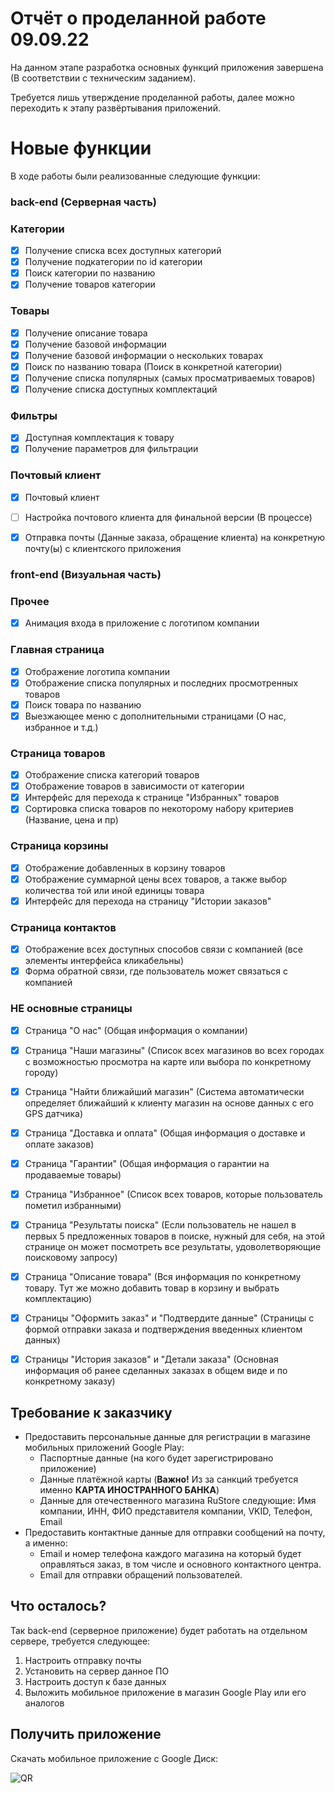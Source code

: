 #  Отчёт о проделанной работе 09.09.22

На данном этапе разработка основных функций приложения завершена (В соответствии с техническим заданием).

Требуется лишь утверждение проделанной работы, далее можно переходить к этапу развёртывания приложений.

# Новые функции

В ходе работы были реализованные следующие функции:

### **back-end** (Серверная часть)
### Категории

- [x] Получение списка всех доступных категорий
- [x] Получение подкатегории по id категории
- [x] Поиск категории по названию 
- [x] Получение товаров категории

### Товары

- [x] Получение описание товара
- [x] Получение базовой информации
- [x] Получение базовой информации о нескольких товарах
- [x] Поиск по названию товара (Поиск в конкретной категории)
- [x] Получение списка популярных (самых просматриваемых товаров)
- [x] Получение списка доступных комплектаций

### Фильтры
- [x] Доступная комплектация к товару
- [x] Получение параметров для фильтрации

### Почтовый клиент 
- [x] Почтовый клиент
- [ ] Настройка почтового клиента для финальной версии (В процессе)
- [x] Отправка почты (Данные заказа, обращение клиента) на конкретную почту(ы) с клиентского приложения 


### **front-end** (Визуальная часть)
### Прочее 
- [x] Анимация входа в приложение с логотипом компании
### Главная страница
- [x] Отображение логотипа компании
- [x] Отображение списка популярных и последних просмотренных товаров
- [x] Поиск товара по названию
- [x] Выезжающее меню с дополнительными страницами (О нас, избранное и т.д.)

### Страница товаров
- [x] Отображение списка категорий товаров
- [x] Отображение товаров в зависимости от категории
- [x] Интерфейс для перехода к странице "Избранных" товаров
- [x] Сортировка списка товаров по некоторому набору критериев (Название, цена и пр)

### Страница корзины
- [x] Отображение добавленных в корзину товаров
- [x] Отображение суммарной цены всех товаров, а также выбор количества той или иной единицы товара
- [x] Интерфейс для перехода на страницу "Истории заказов"

### Страница контактов
- [x] Отображение всех доступных способов связи с компанией (все элементы интерфейса кликабельны)
- [x] Форма обратной связи, где пользователь может связаться с компанией

### НЕ основные страницы
- [x] Страница "О нас" (Общая информация о компании)
- [x] Страница "Наши магазины" (Список всех магазинов во всех городах с возможностью просмотра на карте или выбора по конкретному городу)
- [x] Страница "Найти ближайший магазин" (Система автоматически определяет ближайший к клиенту магазин на основе данных с его GPS датчика)
- [x] Страница "Доставка и оплата" (Общая информация о доставке и оплате заказов)
- [x] Страница "Гарантии" (Общая информация о гарантии на продаваемые товары)
- [x] Страница "Избранное" (Список всех товаров, которые пользователь пометил избранными)
- [x] Страница "Результаты поиска" (Если пользователь не нашел в первых 5 предложенных товаров в поиске, нужный для себя, на этой странице он может посмотреть все результаты, удоволетворяющие поисковому запросу)
- [x] Страница "Описание товара" (Вся информация по конкретному товару. Тут же можно добавить товар в корзину и выбрать комплектацию)
- [x] Страницы "Оформить заказ" и "Подтвердите данные" (Страницы с формой отправки заказа и подтверждения введенных клиентом данных)
- [x] Страницы "История заказов" и "Детали заказа" (Основная информация об ранее сделанных заказах в общем виде и по конкретному заказу)


## Требование к заказчику

- Предоставить персональные данные для регистрации в магазине мобильных приложений Google Play:
  - Паспортные данные (на кого будет зарегистрировано приложение)
  - Данные платёжной карты (**Важно!** Из за санкций требуется именно **КАРТА ИНОСТРАННОГО БАНКА**)
  - Данные для отечественного магазина RuStore следующие: Имя компании, ИНН, ФИО представителя компании, VKID, Телефон, Email
- Предоставить контактные данные для отправки сообщений на почту, а именно:
    - Email и номер телефона каждого магазина на который будет оправляться заказ, в том числе и основного контактного центра.
    - Email для отправки обращений пользователей.
  
## Что осталось?

Так back-end (серверное приложение) будет работать  на отдельном сервере, требуется следующее:

1. Настроить отправку почты
2. Установить на сервер данное ПО
3. Настроить доступ к базе данных
4. Выложить мобильное приложение в магазин Google Play или его аналогов

## Получить приложение

Скачать мобильное приложение с Google Диск:

![QR](https://sun9-67.userapi.com/impg/UD4WlzvtQqTGsior7WCukLYHj2mLqteMDwT3-A/NKosoiBg7rk.jpg?size=400x400&quality=96&sign=0eefda672c665b4ab59bb43513b5683a&type=album)